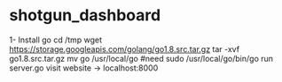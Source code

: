 # shotgun_dashboard

1- Install go
cd /tmp
wget https://storage.googleapis.com/golang/go1.8.src.tar.gz
tar -xvf go1.8.src.tar.gz
mv go /usr/local/go #need sudo
/usr/local/go/bin/go run server.go
visit website -> localhost:8000


